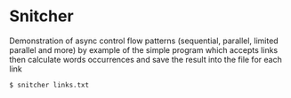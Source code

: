 # Snitcher

Demonstration of async control flow patterns (sequential, parallel, limited parallel and more)
by example of the simple program which accepts links then calculate words occurrences and save the result into the file
for each link

```sh
$ snitcher links.txt
```